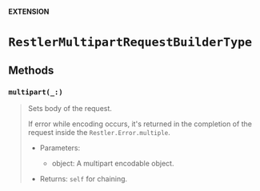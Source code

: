 **EXTENSION**

# `RestlerMultipartRequestBuilderType`

## Methods
### `multipart(_:)`

> Sets body of the request.
>
> If error while encoding occurs, it's returned in the completion of the request inside the `Restler.Error.multiple`.
>
> - Parameters:
>   - object: A multipart encodable object.
>
> - Returns: `self` for chaining.
